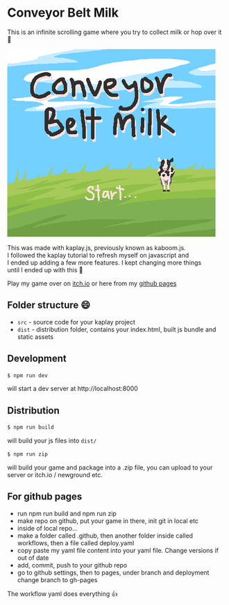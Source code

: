 # Conveyor Belt Milk

This is an infinite scrolling game where you try to collect milk or hop over it 🥛

![Title Screen](/public/sprites/title.png)

This was made with kaplay.js, previously known as kaboom.js. \
I followed the kaplay tutorial to refresh myself on javascript and \
I ended up adding a few more features. I kept changing more things \
until I ended up with this 🐄

Play my game over on [itch.io](https://plantainchip.itch.io/conveyor-belt-milk) 
or here from my [github pages](https://plantainchip.github.io/conveyor_belt_milk/)













## Folder structure 😄

- `src` - source code for your kaplay project
- `dist` - distribution folder, contains your index.html, built js bundle and static assets


## Development

```sh
$ npm run dev
```

will start a dev server at http://localhost:8000

## Distribution

```sh
$ npm run build
```

will build your js files into `dist/`

```sh
$ npm run zip
```

will build your game and package into a .zip file, you can upload to your server or itch.io / newground etc.

## For github pages
- run npm run build and npm run zip
- make repo on github, put your game in there, init git in local etc
- inside of local repo...
- make a folder called .github, then another folder inside called workflows, then a file called deploy.yaml
- copy paste my yaml file content into your yaml file. Change versions if out of date
- add, commit, push to your github repo
- go to github settings, then to pages, under branch and deployment change branch to gh-pages

The workflow yaml does everything 👍
